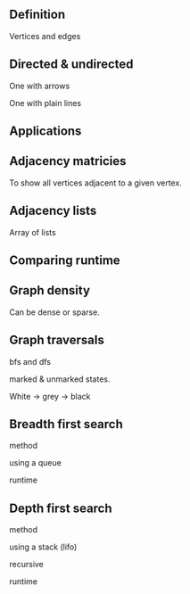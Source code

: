 ## Definition

Vertices and edges

## Directed & undirected

One with arrows

One with plain lines

## Applications

## Adjacency matricies

To show all vertices adjacent to a given vertex.

## Adjacency lists

Array of lists

## Comparing runtime

## Graph density

Can be dense or sparse.

## Graph traversals

bfs and dfs

marked & unmarked states.

White -> grey -> black

## Breadth first search

method

using a queue

runtime

## Depth first search

method

using a stack (lifo)

recursive

runtime
